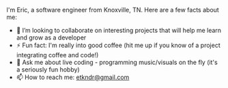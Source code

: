 I'm Eric, a software engineer from Knoxville, TN. Here are a few facts about me:

- 👯 I’m looking to collaborate on interesting projects that will help me learn and grow as a developer
- ⚡ Fun fact: I'm really into good coffee (hit me up if you know of a project integrating coffee and code!)
- 💬 Ask me about live coding - programming music/visuals on the fly (it's a seriously fun hobby)
- 📫 How to reach me: etkndr@gmail.com
